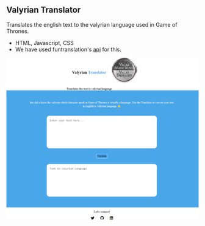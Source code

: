## Valyrian Translator

Translates the english text to the valyrian language used in Game of Thrones.

- HTML, Javascript, CSS
- We have used funtranslation's [api](https://funtranslations.com/api/valyrian) for this.

![Alt text](app_img.png?raw=true "Title")
